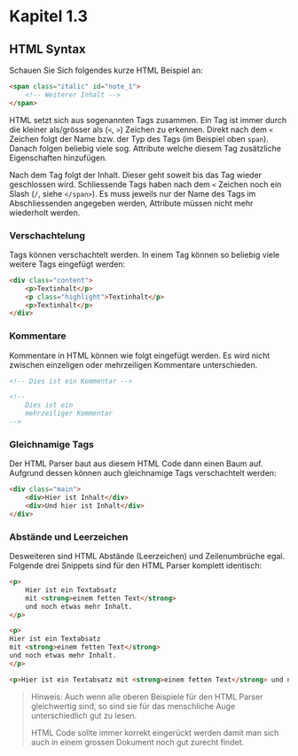 # Kapitel 1.3 #

## HTML Syntax ##

Schauen Sie Sich folgendes kurze HTML Beispiel an:

```html
<span class="italic" id="note_1">
    <!-- Weiterer Inhalt -->
</span>
```

HTML setzt sich aus sogenannten Tags zusammen. Ein Tag ist immer durch die kleiner als/grösser als (`<`, `>`) Zeichen zu erkennen.
Direkt nach dem `<` Zeichen folgt der Name bzw. der Typ des Tags (im Beispiel oben `span`). Danach folgen beliebig viele sog. Attribute
welche diesem Tag zusätzliche Eigenschaften hinzufügen.

Nach dem Tag folgt der Inhalt. Dieser geht soweit bis das Tag wieder geschlossen wird. Schliessende Tags haben nach dem `<` Zeichen noch ein Slash (`/`, siehe `</span>`).
Es muss jeweils nur der Name des Tags im Abschliessenden angegeben werden, Attribute müssen nicht mehr wiederholt werden.

### Verschachtelung ###

Tags können verschachtelt werden. In einem Tag können so beliebig viele weitere Tags eingefügt werden:

```html
<div class="content">
    <p>Textinhalt</p>
    <p class="highlight">Textinhalt</p>
    <p>Textinhalt</p>
</div>
```

### Kommentare ###

Kommentare in HTML können wie folgt eingefügt werden. Es wird nicht zwischen einzeligen oder mehrzeiligen Kommentare unterschieden.

```html
<!-- Dies ist ein Kommentar -->

<!--
    Dies ist ein
    mehrzeiliger Kommentar
-->
```

### Gleichnamige Tags ###

Der HTML Parser baut aus diesem HTML Code dann einen Baum auf. Aufgrund dessen können auch gleichnamige Tags verschachtelt werden:

```html
<div class="main">
    <div>Hier ist Inhalt</div>
    <div>Und hier ist Inhalt</div>
</div>
```

### Abstände und Leerzeichen ###

Desweiteren sind HTML Abstände (Leerzeichen) und Zeilenumbrüche egal. Folgende drei Snippets sind für den HTML Parser komplett identisch:

```html
<p>
    Hier ist ein Textabsatz
    mit <strong>einem fetten Text</strong>
    und noch etwas mehr Inhalt.
</p>
```

```html
<p>
Hier ist ein Textabsatz
mit <strong>einem fetten Text</strong>
und noch etwas mehr Inhalt.
</p>
```

```html
<p>Hier ist ein Textabsatz mit <strong>einem fetten Text</strong> und noch etwas mehr Inhalt.</p>
```

> Hinweis: Auch wenn alle oberen Beispiele für den HTML Parser gleichwertig sind, so sind sie für das menschliche Auge unterschiedlich gut zu lesen.
> 
> HTML Code sollte immer korrekt eingerückt werden damit man sich auch in einem grossen Dokument noch gut zurecht findet.